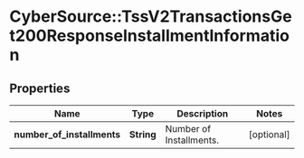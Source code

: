# CyberSource::TssV2TransactionsGet200ResponseInstallmentInformation

## Properties
Name | Type | Description | Notes
------------ | ------------- | ------------- | -------------
**number_of_installments** | **String** | Number of Installments. | [optional] 


